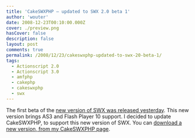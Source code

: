 ```yaml
---
title: 'CakeSWXPHP – updated to SWX 2.0 beta 1'
author: 'wouter'
date: 2008-12-23T00:10:00.000Z
cover: ./preview.png
hasCover: false
description: false
layout: post
comments: true
permalink: /2008/12/23/cakeswxphp-updated-to-swx-20-beta-1/
tags:
  - Actionscript 2.0
  - Actionscript 3.0
  - amfphp
  - cakephp
  - cakeswxphp
  - swx
---
```

The first beta of the [new version of SWX was released yesterday][1]. This new version brings AS3 and Flash Player 10 support. I decided to update CakeSWXPHP, to support this new version of SWX. You can [download a new version, from my CakeSWXPHP page][2].

 [1]: http://swxformat.org/192
 [2]: /cakeswxphp/